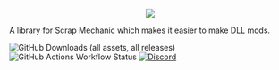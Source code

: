 <p align="center">
  <img src="https://github.com/user-attachments/assets/71372ac4-b757-45cb-8a17-c3aed3e474fd"/>
</p>

A library for Scrap Mechanic which makes it easier to make DLL mods.

![GitHub Downloads (all assets, all releases)](https://img.shields.io/github/downloads/Scrap-Mods/SmSdk/total?style=for-the-badge)
![GitHub Actions Workflow Status](https://img.shields.io/github/actions/workflow/status/Scrap-Mods/SmSdk/c-cpp.yml?style=for-the-badge)
[![Discord](https://img.shields.io/discord/944260227195351040?style=for-the-badge&color=%237289da)](https://discord.gg/ahzyHPn3y2)

